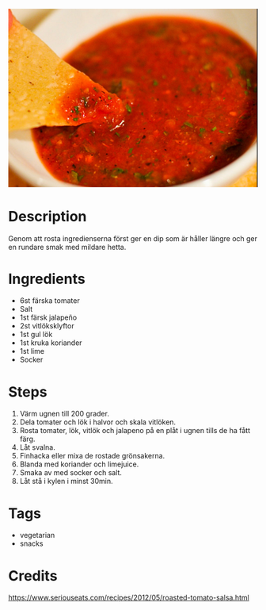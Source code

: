 ![Rostad Tomatsalsa](image.jpg)

# Description

Genom att rosta ingredienserna först ger en dip som är håller längre och ger en rundare smak med mildare hetta.

# Ingredients

* 6st färska tomater
* Salt
* 1st färsk jalapeño
* 2st vitlöksklyftor
* 1st gul lök
* 1st kruka koriander
* 1st lime
* Socker

# Steps

1. Värm ugnen till 200 grader.
1. Dela tomater och lök i halvor och skala vitlöken.
1. Rosta tomater, lök, vitlök och jalapeno på en plåt i ugnen tills de ha fått färg.
1. Låt svalna.
1. Finhacka eller mixa de rostade grönsakerna.
1. Blanda med koriander och limejuice.
1. Smaka av med socker och salt.
1. Låt stå i kylen i minst 30min.

# Tags

* vegetarian
* snacks

# Credits

https://www.seriouseats.com/recipes/2012/05/roasted-tomato-salsa.html